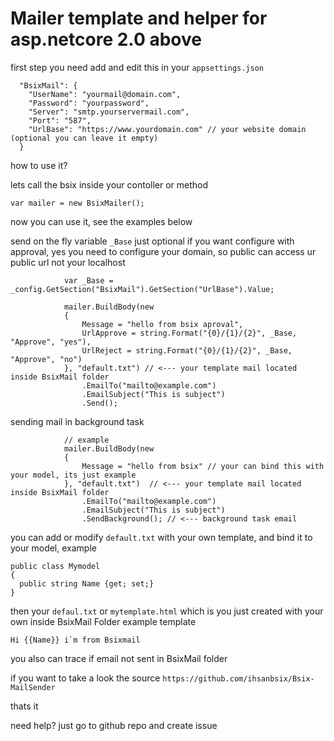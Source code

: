 # Mailer template and helper for asp.netcore 2.0 above


first step you need add and edit this in your `appsettings.json`

```
  "BsixMail": {
    "UserName": "yourmail@domain.com",
    "Password": "yourpassword",
    "Server": "smtp.yourservermail.com",
    "Port": "587",
    "UrlBase": "https://www.yourdomain.com" // your website domain (optional you can leave it empty)
  }
```

how to use it?

lets call the bsix inside your contoller or method
```
var mailer = new BsixMailer();
```
now you can use it, see the examples below

send on the fly variable `_Base` just optional if you want configure with approval, yes you need to configure your domain, so public can access ur public url not your localhost
```
            var _Base = _config.GetSection("BsixMail").GetSection("UrlBase").Value;
           
            mailer.BuildBody(new
            {
                Message = "hello from bsix aproval",
                UrlApprove = string.Format("{0}/{1}/{2}", _Base, "Approve", "yes"),
                UrlReject = string.Format("{0}/{1}/{2}", _Base, "Approve", "no") 
            }, "default.txt") // <--- your template mail located inside BsixMail folder
                .EmailTo("mailto@example.com")
                .EmailSubject("This is subject")
                .Send();
```

sending mail in background task
```
            // example
            mailer.BuildBody(new
            {
                Message = "hello from bsix" // your can bind this with your model, its just example
            }, "default.txt")  // <--- your template mail located inside BsixMail folder
                .EmailTo("mailto@example.com")
                .EmailSubject("This is subject")
                .SendBackground(); // <--- background task email
```
you can add or modify `default.txt` with your own template, and bind it to your model, example

```
public class Mymodel 
{
  public string Name {get; set;}
}
```
then your `defaul.txt` or `mytemplate.html` which is you just created with your own inside BsixMail Folder example template
```
Hi {{Name}} i`m from Bsixmail
```
you also can trace if email not sent in BsixMail folder

if you want to take a look the source `https://github.com/ihsanbsix/Bsix-MailSender`

thats it

need help? just go to github repo and create issue 
